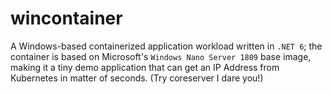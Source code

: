 # wincontainer
A Windows-based containerized application workload written in `.NET 6`; the container is based on Microsoft's `Windows Nano Server 1809` base image, making it a tiny demo application that can get an IP Address from Kubernetes in matter of seconds. (Try coreserver I dare you!)